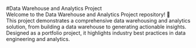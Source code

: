 #Data Warehouse and Analytics Project                                                               
Welcome to the Data Warehouse and Analytics Project repository! 🚀                                
This project demonstrates a comprehensive data warehousing and analytics solution, from building a data warehouse to generating actionable insights. Designed as a portfolio project, it highlights industry best practices in data engineering and analytics.
